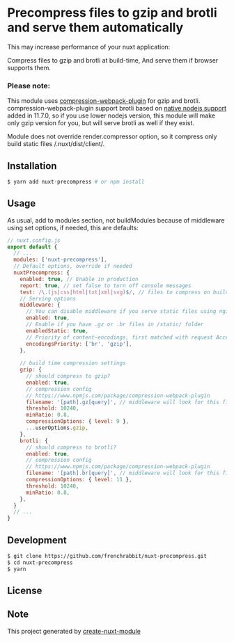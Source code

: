 # Precompress files to gzip and brotli and serve them automatically

This may increase performance of your nuxt application:

Compress files to gzip and brotli at build-time,
And serve them if browser supports them.

### Please note:  
This module uses [compression-webpack-plugin](https://github.com/webpack-contrib/compression-webpack-plugin) for gzip and brotli.
compression-webpack-plugin support brotli based on [native nodejs support](https://nodejs.org/api/zlib.html#zlib_zlib_createbrotlicompress_options) added in 11.7.0, 
so if you use lower nodejs version, this module will make only gzip version for you, 
but will serve brotli as well if they exist.  

Module does not override render.compressor option, so it compress only build static files /.nuxt/dist/client/.


## Installation

```bash
$ yarn add nuxt-precompress # or npm install
```

## Usage

As usual, add to modules section, not buildModules because of middleware using
set options, if needed, this are defaults:

```javascript
// nuxt.config.js
export default {
  // ...
  modules: ['nuxt-precompress'],
  // Default options, override if needed
  nuxtPrecompress: {
    enabled: true, // Enable in production
    report: true, // set false to turn off console messages
    test: /\.(js|css|html|txt|xml|svg)$/, // files to compress on build
    // Serving options
    middleware: {
      // You can disable middleware if you serve static files using nginx...
      enabled: true,
      // Enable if you have .gz or .br files in /static/ folder
      enabledStatic: true, 
      // Priority of content-encodings, first matched with request Accept-Encoding will me served
      encodingsPriority: ['br', 'gzip'],
    },
 
    // build time compression settings
    gzip: {
      // should compress to gzip?
      enabled: true,
      // compression config
      // https://www.npmjs.com/package/compression-webpack-plugin
      filename: '[path].gz[query]', // middleware will look for this filename
      threshold: 10240,
      minRatio: 0.8,
      compressionOptions: { level: 9 },
      ...userOptions.gzip,
    },
    brotli: {
      // should compress to brotli?
      enabled: true,
      // compression config
      // https://www.npmjs.com/package/compression-webpack-plugin
      filename: '[path].br[query]', // middleware will look for this filename
      compressionOptions: { level: 11 },
      threshold: 10240,
      minRatio: 0.8,
    },
  }
  // ...
}
```


## Development

```bash
$ git clone https://github.com/frenchrabbit/nuxt-precompress.git
$ cd nuxt-precompress
$ yarn
```

## License

## Note

This project generated by [create-nuxt-module](https://github.com/potato4d/create-nuxt-module)
